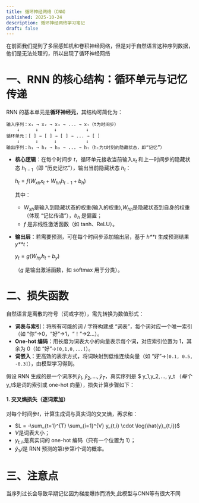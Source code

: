 ```yaml
---
title: 循环神经网络（CNN）
published: 2025-10-24
description: 循环神经网络学习笔记
draft: false
---
```


在前面我们提到了多层感知机和卷积神经网络，但是对于自然语言这种序列数据，他们是无法处理的，所以出现了循环神经网络

# 一、RNN 的核心结构：循环单元与记忆传递

RNN 的基本单元是**循环神经元**，其结构可简化为：

```plaintext
输入序列：x₁ → x₂ → x₃ → ... → xₜ（t为时间步）
    ↓      ↓      ↓           ↓
循环单元：[ ] → [ ] → [ ] → ... → [ ]
    ↓      ↓      ↓           ↓
输出序列：h₁ → h₂ → h₃ → ... → hₜ（hₜ为t时刻的隐藏状态，即“记忆”）
```

- **核心逻辑**：在每个时间步 *t*，循环单元接收当前输入$x_t$ 和上一时间步的隐藏状态 $h_{t-1}$（即 “历史记忆”），输出当前隐藏状态 $h_t$：

	$h_t = f(W_{xh} x_t + W_{hh} h_{t-1} + b_h)$

	其中：

	- $W_{xh}$是输入到隐藏状态的权重(输入的权重),$W_{hh}$是隐藏状态到自身的权重（体现 “记忆传递”），$b_h$ 是偏置；
	- *f* 是非线性激活函数（如 tanh、ReLU）。

- **输出层**：若需要预测，可在每个时间步添加输出层，基于 *h**t* 生成预测结果 *y**t*：

	$y_t = g(W_{hy} h_t + b_y)$

	（*g* 是输出激活函数，如 softmax 用于分类）。

# 二、损失函数

自然语言是离散的符号（词或字符），需先转换为数值形式：

- **词表与索引**：将所有可能的词 / 字符构建成 “词表”，每个词对应一个唯一索引（如 “你”→0，“好”→1，“！”→2…）。
- **One-hot 编码**：用长度为词表大小的向量表示每个词，对应索引位置为 1，其余为 0（如 “好”→`[0,1,0,...]`）。
- **词嵌入**：更高效的表示方式，将词映射到低维连续向量（如 “好”→`[0.1, 0.5, -0.3]`），由模型学习得到。

假设 RNN 生成的是一个词序列$\hat{y}_1, \hat{y}_2, \ldots, \hat{y}_T$，真实序列是 $ y_1$,$y_2$,...,$ y_t $（每个$ y_t$是词的索引或 one-hot 向量），损失计算步骤如下：

#### 1. 交叉熵损失（逐词累加）

对每个时间步*t*，计算生成词与真实词的交叉熵，再求和：

- $L = -\sum_{t=1}^{T} \sum_{i=1}^{V} y_{t,i} \cdot \log(\hat{y}_{t,i})$
- *V*是词表大小；
- $y_{t,i}$,是真实词的 one-hot 编码（只有一个位置为 1）；
- $\hat{y}_1$,*i*是 RNN 预测的第*t*步第*i*个词的概率。

# 三、注意点

当序列过长会导致早期记忆因为梯度爆炸而消失,此模型与CNN等有很大不同